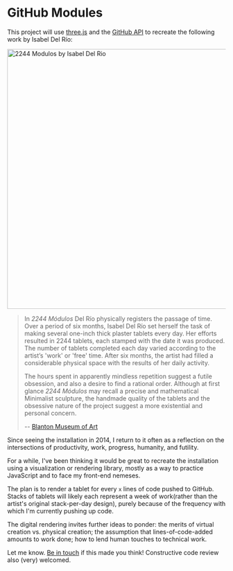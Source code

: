 # GitHub Modules

This project will use [three.js](https://threejs.org) and the [GitHub API](https://developer.github.com/v3/) to recreate the following work by Isabel Del Río:

<!-- ![2244 Modulos by Isabel Del Rio](https://scontent-lga3-1.xx.fbcdn.net/v/t31.0-8/10380148_10152173534905685_9159277409202252377_o.jpg?oh=35805f51974ae7a82e467ccac9880358&oe=5AE9C1EA | width=600) -->

<img src="https://scontent-lga3-1.xx.fbcdn.net/v/t31.0-8/10380148_10152173534905685_9159277409202252377_o.jpg?oh=35805f51974ae7a82e467ccac9880358&oe=5AE9C1EA" alt="2244 Modulos by Isabel Del Rio" width="600">

> In _2244 Módulos_ Del Río physically registers the passage of time. Over a period of six months, Isabel Del Río set herself the task of making several one-inch thick plaster tablets every day. Her efforts resulted in 2244 tablets, each stamped with the date it was produced. The number of tablets completed each day varied according to the artist’s 'work' or 'free' time. After six months, the artist had filled a considerable physical space with the results of her daily activity. 
> 
> The hours spent in apparently mindless repetition suggest a futile obsession, and also a desire to find a rational order. Although at first glance _2244 Módulos_ may recall a precise and mathematical Minimalist sculpture, the handmade quality of the tablets and the obsessive nature of the project suggest a more existential and personal concern.
> 
> -- [Blanton Museum of Art](http://collection.blantonmuseum.org/Obj18171?sid=7541&x=237277&port=315)

Since seeing the installation in 2014, I return to it often as a reflection on the intersections of productivity, work, progress, humanity, and futility.

For a while, I've been thinking it would be great to recreate the installation using a visualization or rendering library, mostly as a way to practice JavaScript and to face my front-end nemeses.

The plan is to render a tablet for every `x` lines of code pushed to GitHub. Stacks of tablets will likely each represent a week of work(rather than the artist's original stack-per-day design), purely because of the frequency with which I'm currently pushing up code.

The digital rendering invites further ideas to ponder: the merits of virtual creation vs. physical creation; the assumption that lines-of-code-added amounts to work done; how to lend human touches to technical work. 

Let me know. [Be in touch](https://twitter.com/halfghaninNE) if this made you think! Constructive code review also (very) welcomed.
